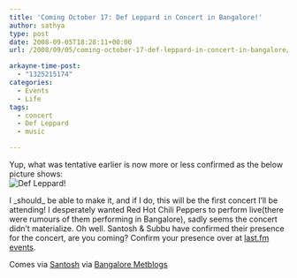 ```yaml
---
title: 'Coming October 17: Def Leppard in Concert in Bangalore!'
author: sathya
type: post
date: 2008-09-05T18:28:11+00:00
url: /2008/09/05/coming-october-17-def-leppard-in-concert-in-bangalore/

arkayne-time-post:
  - "1325215174"
categories:
  - Events
  - Life
tags:
  - concert
  - Def Leppard
  - music

---
```

<p style="text-align: left;">
  Yup, what was tentative earlier is now more or less confirmed as the below picture shows:<br /> <img class="aligncenter" src="https://img510.imageshack.us/img510/688/defleppard2300x225ag3.jpg" alt="Def Leppard!" />
</p>

<p style="text-align: left; ">
  I _should_ be able to make it, and if I do, this will be the first concert I&#8217;ll be attending! I desperately wanted Red Hot Chili Peppers to perform live(there were rumours of them performing in Bangalore), sadly seems the concert didn&#8217;t materialize. Oh well. Santosh & Subbu have confirmed their presence for the concert, are you coming? Confirm your presence over at <a href="https://www.last.fm/event/583424">last.fm events</a>.
</p>

<p style="text-align: left; ">
  Comes via <a href="https://www.santoshgs.com/blog/108/def-leppard-concert-in-bangalore-october-17th-2008/">Santosh</a> via <a href="https://bangalore.metblogs.com/2008/08/25/its-gig-time/">Bangalore Metblogs</a>
</p>
